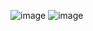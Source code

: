 ![image](https://github.com/chaitanyaamle/talk-box/assets/30501921/823d3b9b-0e51-496d-8569-26c57fb308a4)
![image](https://github.com/chaitanyaamle/talk-box/assets/30501921/606d9daa-e20d-4608-9e3a-1f11e54a2299)
